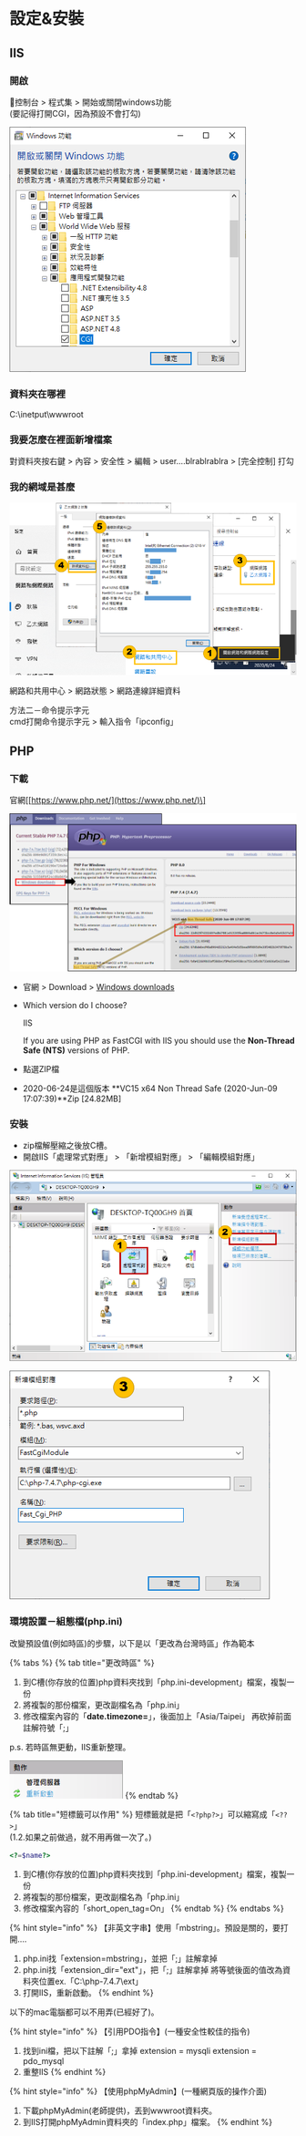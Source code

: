 # 設定&安裝

## IIS

### 開啟

🔶控制台 &gt; 程式集 &gt; 開始或關閉windows功能  
\(要記得打開CGI，因為預設不會打勾\)

![](../.gitbook/assets/image%20%281%29.png)

### 資料夾在哪裡

C:\inetput\wwwroot

### 我要怎麼在裡面新增檔案

對資料夾按右鍵 &gt; 內容 &gt; 安全性 &gt; 編輯 &gt; user....blrablrablra &gt; \[完全控制\] 打勾

### 我的網域是甚麼

![](../.gitbook/assets/image%20%2837%29.png)

網路和共用中心 &gt; 網路狀態 &gt; 網路連線詳細資料

方法二－命令提示字元  
cmd打開命令提示字元 &gt; 輸入指令「ipconfig」

## PHP

### 下載

官網\[[https://www.php.net/](https://www.php.net/)\]

![](../.gitbook/assets/image%20%2810%29.png)

* 官網 &gt; Download &gt;  [Windows downloads](https://windows.php.net/download#php-7.4)
* Which version do I choose?


  IIS

  If you are using PHP as FastCGI with IIS you should use the **Non-Thread Safe \(NTS\)** versions of PHP.

* 點選ZIP檔
* 2020-06-24是這個版本 **VC15 x64 Non Thread Safe \(2020-Jun-09 17:07:39\)**Zip \[24.82MB\]



### 安裝

* zip檔解壓縮之後放C槽。
* 開啟IIS「處理常式對應」  &gt; 「新增模組對應」 &gt; 「編輯模組對應」

![](../.gitbook/assets/image%20%285%29.png)

![Fast\_Cgi\_PHP&#x662F;&#x81EA;&#x5B9A;&#x7FA9;&#xFF0C;&#x96A8;&#x4FBF;&#x4F60;&#x60F3;&#x53D6;&#x751A;&#x9EBC;&#x540D;&#x5B57;&#x3002;](../.gitbook/assets/image%20%2819%29.png)

### 環境設置－組態檔\(php.ini\)

改變預設值\(例如時區\)的步驟，以下是以「更改為台灣時區」作為範本

{% tabs %}
{% tab title="更改時區" %}
1. 到C槽\(你存放的位置\)php資料夾找到「php.ini-development」檔案，複製一份
2. 將複製的那份檔案，更改副檔名為「php.ini」
3. 修改檔案內容的「**date.timezone=**」，後面加上「Asia/Taipei」 再砍掉前面註解符號「;」

p.s. 若時區無更動，IIS重新整理。

![](../.gitbook/assets/image%20%2816%29.png)
{% endtab %}

{% tab title="短標籤可以作用" %}
短標籤就是把「`<?php?>`」可以縮寫成「`<??>`」  
\(1.2.如果之前做過，就不用再做一次了。\)

```php
<?=$name?>
```

1. 到C槽\(你存放的位置\)php資料夾找到「php.ini-development」檔案，複製一份
2. 將複製的那份檔案，更改副檔名為「php.ini」
3. 修改檔案內容的「short\_open\_tag=On」
{% endtab %}
{% endtabs %}

{% hint style="info" %}
【非英文字串】使用「mbstring」。預設是關的，要打開....

1. php.ini找「extension=mbstring」，並把「;」註解拿掉
2. php.ini找「extension\_dir="ext"」，把「;」註解拿掉 將等號後面的值改為資料夾位置ex.「C:\php-7.4.7\ext」
3. 打開IIS，重新啟動。
{% endhint %}

以下的mac電腦都可以不用弄\(已經好了\)。

{% hint style="info" %}
【引用PDO指令】\(一種安全性較佳的指令\)

1. 找到ini檔，把以下註解「;」拿掉 extension = mysqli extension = pdo\_mysql
2. 重整IIS
{% endhint %}

{% hint style="info" %}
【使用phpMyAdmin】\(一種網頁版的操作介面\)

1. 下載phpMyAdmin\(老師提供\)，丟到wwwroot資料夾。
2. 到IIS打開phpMyAdmin資料夾的「index.php」檔案。
{% endhint %}



